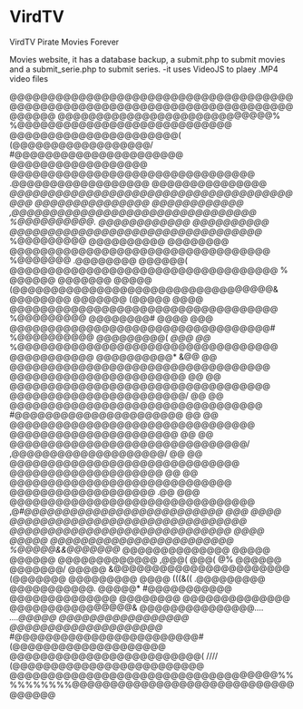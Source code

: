 # VirdTV
VirdTV Pirate Movies Forever

Movies website, it has a database backup, a submit.php to submit movies and a submit_serie.php to submit series.
-it uses VideoJS to plaey .MP4 video files

@@@@@@@@@@@@@@@@@@@@@@@@@@@@@@@@@@@@@@@@@@@@@@@@@@@@@@@@@@@@@@@@@@@@@@@@@@@@@@@@
@@@@@@@@@@@@@@@@@@@@@@@@@@@@%                      %@@@@@@@@@@@@@@@@@@@@@@@@@@@@
@@@@@@@@@@@@@@@@@@@@@@(       (@@@@@@@@@@@@@@@@@@/       #@@@@@@@@@@@@@@@@@@@@@@
@@@@@@@@@@@@@@@@@@      @@@@@@@@@@@@@@@@@@@@@@@@@@@@@@@@     .@@@@@@@@@@@@@@@@@@
@@@@@@@@@@@@@@@    *@@@@@@@@@@@@@@@@@@@@@@@@@@@@@@@@@@@@@@@@     @@@@@@@@@@@@@@@
@@@@@@@@@@@@    ,@@@@@@@@@@@@@@@@@@@@@@@@@@@@@@@@   %@@@@@@@@@@.    @@@@@@@@@@@@
@@@@@@@@@@    @@@@@@@@@@@@@@@@@@@@@@@@@@@@@@@@@*        %@@@@@@@@@    @@@@@@@@@@
@@@@@@@@    @@@@@@@@@@@@@@@@@@@@@@@@@@@@@@@@@@              %@@@@@@@   .@@@@@@@@
@@@@@@(   @@@@@@@@@@@@@@@@@@@@@@@@@@@@@@@@@@@        %          @@@@@@   @@@@@@@
@@@@@   (@@@@@@@@@@@@@@@@@@@@@@@@@@@@@@@@@@&        @@@@@@@@    @@@@@@@   (@@@@@
@@@@   @@@@@@@@@@@@@@@@@@@@@@@@@@@@@@@@@@@         %@@@@@@@@@   @@@@@@@@#   @@@@
@@@   @@@@@@@@@@@@@@@@@@@@@@@@@@@@@@@@@@#          %@@@@@@@@@@  @@@@@@@@@(  *@@@
@@*  %@@@@@@@@@@@@@@@@@@@@@@@@@@@@@@@@@@            @@@@@@@@@@@ @@@@@@@@@@*  &@@
@@   @@@@@@@@@@@@@@@@@@@@@@@@@@@@@@@@@@             @@@@@@@@@@@@@@@@@@@@@@@   @@
@@  @@@@@@@@@@@@@@@@@@@@@@@@@@@@@@@@@@              @@@@@@@@@@@@@@@@@@@@@@@/  @@
@@  @@@@@@@@@@@@@@@@@@@@@@@@@@@@@@@@@                #@@@@@@@@@@@@@@@@@@@@@@  @@
@@  @@@@@@@@@@@@@@@@@@@@@@@@@@@@@@@@                  @@@@@@@@@@@@@@@@@@@@@@  @@
@@  @@@@@@@@@@@@@@@@@@@@@@@@@@@@@@@/                  ,@@@@@@@@@@@@@@@@@@@@/  @@
@@   @@@@@@@@@@@@@@@@@@@@@@@@@@@@@@                    @@@@@@@@@@@@@@@@@@@@   @@
@@   @@@@@@@@@@@@@@@@@@@@@@@@@@@@@                      @@@@@@@@@@@@@@@@@@@  .@@
@@@   @@@@@@@@@@@@@@@@@@@@@@@@@@@@@@@@      ,@*#@@@@@@@@@@@@@@@@@@@@@@@@@@   @@@
@@@@   @@@@@@@@@@@@@@@@@@@@@@@@@@@@@@@      @@@@@@@@@@@@@@@@@@@@@@@@@@@@@   @@@@
@@@@@   @@@@@@@@@@@@@@@@@@@@@@@@    %@@@@@&&@@@@@@@*      @@@@@@@@@@@@@@   @@@@@
@@@@@@   @@@@@@@@@@@@@        ,@@@(                      @@@(        @%   @@@@@@
@@@@@@@/   @@@@@                 &@@@@@@@@@@@@@@@@@@@@@@@               (@@@@@@@
@@@@@@@@@    @@@@                         (((&((                      .@@@@@@@@@
@@@@@@@@@@@.   @@@@@*                                               #@@@@@@@@@@@
@@@@@@@@@@@@@@    @@@@@@@@                                        @@@@@@@@@@@@@@
@@@@@@@@@@@@@@@@&     @@@@@@@@@@@@@@@*....       ....@@@@@     @@@@@@@@@@@@@@@@@
@@@@@@@@@@@@@@@@@@@@*      #@@@@@@@@@@@@@@@@@@@@@@@@#      (@@@@@@@@@@@@@@@@@@@@
@@@@@@@@@@@@@@@@@@@@@@@@@(            ////            (@@@@@@@@@@@@@@@@@@@@@@@@@
@@@@@@@@@@@@@@@@@@@@@@@@@@@@@@@@@@@%%%%%%%%%%@@@@@@@@@@@@@@@@@@@@@@@@@@@@@@@@@@@
